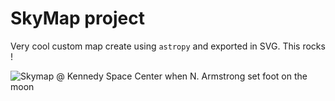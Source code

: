 # SkyMap project

Very cool custom map create using `astropy` and exported in SVG. This rocks !

![Skymap @ Kennedy Space Center when N. Armstrong set foot on the moon](KennedySpaceCenterUnitedStates028.6048N80.64220W20071969.png)
